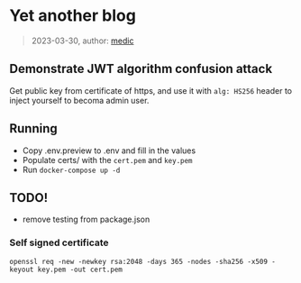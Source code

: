 # Yet another blog

> 2023-03-30, author: [medic](https://github.com/aljazmedic)

## Demonstrate JWT algorithm confusion attack
 Get public key from certificate of https, and use it with `alg: HS256` header to inject yourself to becoma admin user.

## Running
 - Copy .env.preview to .env and fill in the values
 - Populate certs/ with the `cert.pem` and `key.pem`
 - Run `docker-compose up -d`

## TODO!
 - remove testing from package.json

### Self signed certificate
 `openssl req -new -newkey rsa:2048 -days 365 -nodes -sha256 -x509 -keyout key.pem -out cert.pem`